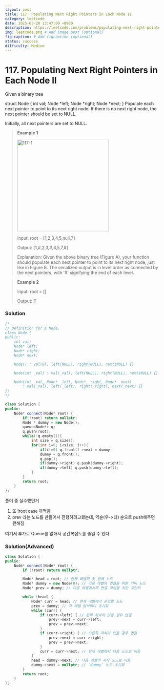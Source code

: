 ```yaml
---
layout: post
title: 117. Populating Next Right Pointers in Each Node II
category: leetcode
date: 2025-03-20 13:47:00 +0900
description: https://leetcode.com/problems/populating-next-right-pointers-in-each-node-ii/description/?envType=study-plan-v2&envId=top-interview-150
img: leetcode.png # Add image post (optional)
fig-caption: # Add figcaption (optional)
status: success
difficulty: Medium
---
```


# 117. Populating Next Right Pointers in Each Node II

Given a binary tree

struct Node {
  int val;
  Node *left;
  Node *right;
  Node *next;
}
Populate each next pointer to point to its next right node. If there is no next right node, the next pointer should be set to NULL.

Initially, all next pointers are set to NULL.

 

> **Example 1**
> 
> <img src="../../imgs/117-1.jpg" alt="117-1" width="300"/>
> 
> Input: root = [1,2,3,4,5,null,7]
> 
> Output: [1,#,2,3,#,4,5,7,#]
> 
> Explanation: Given the above binary tree (Figure A), your function should populate each next pointer to point to its next right node, just like in Figure B. The serialized output is in level order as connected by the next pointers, with '#' signifying the end of each level.

> **Example 2**
> 
> Input: root = []
> 
> Output: []


### Solution
```cpp
/*
// Definition for a Node.
class Node {
public:
    int val;
    Node* left;
    Node* right;
    Node* next;

    Node() : val(0), left(NULL), right(NULL), next(NULL) {}

    Node(int _val) : val(_val), left(NULL), right(NULL), next(NULL) {}

    Node(int _val, Node* _left, Node* _right, Node* _next)
        : val(_val), left(_left), right(_right), next(_next) {}
};
*/

class Solution {
public:
    Node* connect(Node* root) {
        if(!root) return nullptr;
        Node * dummy = new Node();
        queue<Node*> q;
        q.push(root);
        while(!q.empty()){
            int size = q.size();
            for(int i=0; i<size; i++){
                if(i!=0) q.front()->next = dummy;
                dummy = q.front();
                q.pop();
                if(dummy->right) q.push(dummy->right);
                if(dummy->left) q.push(dummy->left);
            }
        }
        return root;
    }
};
```

풀이 중 실수했던거

1. 또 !root case 까먹음
2. prev 라는 노드를 만들어서 진행하려고했는데, 역순(우->좌) 순으로 push해주면 편해짐


여기서 추가로 Queue를 없애서 공간복잡도를 줄일 수 있다. 

### Solution(Advanced)
```cpp
class Solution {
public:
    Node* connect(Node* root) {
        if (!root) return nullptr;

        Node* head = root; // 현재 레벨의 첫 번째 노드
        Node* dummy = new Node(0); // 다음 레벨의 연결을 위한 더미 노드
        Node* prev = dummy; // 다음 레벨에서의 연결 작업을 위한 포인터

        while (head) {
            Node* curr = head; // 현재 레벨에서 순회할 노드
            prev = dummy; // 각 레벨 탐색마다 초기화
            while (curr) {
                if (curr->left) { // 왼쪽 자식이 있을 경우 연결
                    prev->next = curr->left;
                    prev = prev->next;
                }
                if (curr->right) { // 오른쪽 자식이 있을 경우 연결
                    prev->next = curr->right;
                    prev = prev->next;
                }
                curr = curr->next; // 현재 레벨에서 다음 노드로 이동
            }
            head = dummy->next; // 다음 레벨의 시작 노드로 이동
            dummy->next = nullptr; // `dummy` 노드 초기화
        }
        return root;
    }
};
```